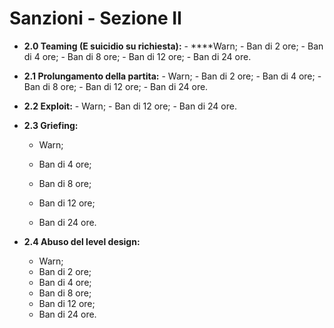 # Sanzioni - Sezione II

* **2.0 Teaming \(E suicidio su richiesta\):** - ****Warn; - Ban di 2 ore; - Ban di 4 ore; - Ban di 8 ore; - Ban di 12 ore; - Ban di 24 ore. 
* **2.1 Prolungamento della partita:** - Warn; - Ban di 2 ore; - Ban di 4 ore; - Ban di 8 ore; - Ban di 12 ore; - Ban di 24 ore. 
* **2.2 Exploit:** - Warn; - Ban di 12 ore; - Ban di 24 ore. 
* **2.3 Griefing:**  
  - Warn;

  - Ban di 4 ore;  
  - Ban di 8 ore;  
  - Ban di 12 ore;  
  - Ban di 24 ore.  

* **2.4 Abuso del level design:**

  - Warn;  
  - Ban di 2 ore;  
  - Ban di 4 ore;  
  - Ban di 8 ore;  
  - Ban di 12 ore;  
  - Ban di 24 ore.

